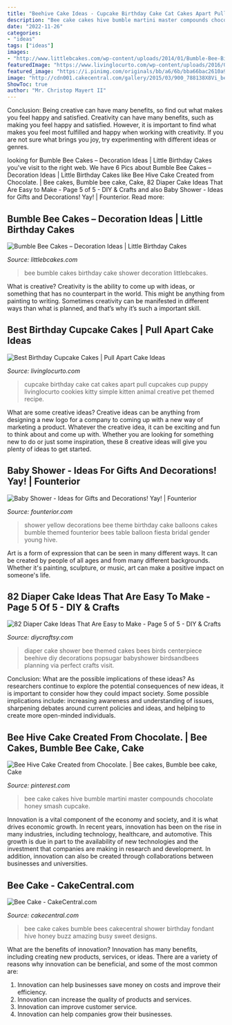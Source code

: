 ```yaml
---
title: "Beehive Cake Ideas - Cupcake Birthday Cake Cat Cakes Apart Pull Cupcakes Cup Puppy Livinglocurto Cookies Kitty Simple Kitten Animal Creative Pet Themed Recipe"
description: "Bee cake cakes hive bumble martini master compounds chocolate honey smash cupcake"
date: "2022-11-26"
categories:
- "ideas"
tags: ["ideas"]
images:
- "http://www.littlebcakes.com/wp-content/uploads/2014/01/Bumble-Bee-Birthday-Cakes-Pictures.jpg"
featuredImage: "https://www.livinglocurto.com/wp-content/uploads/2016/05/Cat-Pull-apart-Cupcake-Cake.jpg"
featured_image: "https://i.pinimg.com/originals/bb/a6/6b/bba66bac2610a950f894fdbffd7a1430.jpg"
image: "http://cdn001.cakecentral.com/gallery/2015/03/900_788138X8Vi_bee-cake.jpg"
ShowToc: true
author: "Mr. Christop Mayert II"
---
```



Conclusion: Being creative can have many benefits, so find out what makes you feel happy and satisfied.
Creativity can have many benefits, such as making you feel happy and satisfied. However, it is important to find what makes you feel most fulfilled and happy when working with creativity. If you are not sure what brings you joy, try experimenting with different ideas or genres.

	

		
looking for Bumble Bee Cakes – Decoration Ideas | Little Birthday Cakes you've visit to the right web. We have 6 Pics about Bumble Bee Cakes – Decoration Ideas | Little Birthday Cakes like Bee Hive Cake Created from Chocolate. | Bee cakes, Bumble bee cake, Cake, 82 Diaper Cake Ideas That Are Easy to Make - Page 5 of 5 - DIY &amp; Crafts and also Baby Shower - Ideas for Gifts and Decorations! Yay! | Founterior. Read more:
		
    
## Bumble Bee Cakes – Decoration Ideas | Little Birthday Cakes

<img loading=lazy src="http://www.littlebcakes.com/wp-content/uploads/2014/01/Bumble-Bee-Birthday-Cakes-Pictures.jpg" onerror="this.onerror=null;this.src='https://tse2.mm.bing.net/th?id=OIP.AuSyTwilYeg21JWZYQYDEgHaH3&amp;pid=15.1';" alt="Bumble Bee Cakes – Decoration Ideas | Little Birthday Cakes">

_Source: littlebcakes.com_

>bee bumble cakes birthday cake shower decoration littlebcakes. 

	

What is creative?
Creativity is the ability to come up with ideas, or something that has no counterpart in the world. This might be anything from painting to writing. Sometimes creativity can be manifested in different ways than what is planned, and that’s why it’s such a important skill.

    
## Best Birthday Cupcake Cakes | Pull Apart Cake Ideas

<img loading=lazy src="https://www.livinglocurto.com/wp-content/uploads/2016/05/Cat-Pull-apart-Cupcake-Cake.jpg" onerror="this.onerror=null;this.src='https://tse3.mm.bing.net/th?id=OIP.dBWunKPGifH2tMQg-NQEXAHaFr&amp;pid=15.1';" alt="Best Birthday Cupcake Cakes | Pull Apart Cake Ideas">

_Source: livinglocurto.com_

>cupcake birthday cake cat cakes apart pull cupcakes cup puppy livinglocurto cookies kitty simple kitten animal creative pet themed recipe. 

	

What are some creative ideas?
Creative ideas can be anything from designing a new logo for a company to coming up with a new way of marketing a product. Whatever the creative idea, it can be exciting and fun to think about and come up with. Whether you are looking for something new to do or just some inspiration, these 8 creative ideas will give you plenty of ideas to get started.

    
## Baby Shower - Ideas For Gifts And Decorations! Yay! | Founterior

<img loading=lazy src="http://founterior.com/wp-content/uploads/2014/10/Black-and-yellow-shower-party-with-balloons-and-cakes-.jpg" onerror="this.onerror=null;this.src='https://tse3.mm.bing.net/th?id=OIP.G835I7bWSG6YPN6eq8-XpwAAAA&amp;pid=15.1';" alt="Baby Shower - Ideas for Gifts and Decorations! Yay! | Founterior">

_Source: founterior.com_

>shower yellow decorations bee theme birthday cake balloons cakes bumble themed founterior bees table balloon fiesta bridal gender young hive. 

	

Art is a form of expression that can be seen in many different ways. It can be created by people of all ages and from many different backgrounds. Whether it's painting, sculpture, or music, art can make a positive impact on someone's life.

    
## 82 Diaper Cake Ideas That Are Easy To Make - Page 5 Of 5 - DIY &amp; Crafts

<img loading=lazy src="http://www.diycraftsy.com/wp-content/uploads/2016/10/Bee-Themed-Diaper-Cake-Centerpiece-for-Baby-Shower-1.jpg" onerror="this.onerror=null;this.src='https://tse4.mm.bing.net/th?id=OIP.k1-ljQUiemDJQ335cjhdVgHaLG&amp;pid=15.1';" alt="82 Diaper Cake Ideas That Are Easy to Make - Page 5 of 5 - DIY &amp; Crafts">

_Source: diycraftsy.com_

>diaper cake shower bee themed cakes bees birds centerpiece beehive diy decorations popsugar babyshower birdsandbees planning via perfect crafts visit. 

	

Conclusion: What are the possible implications of these ideas?
As researchers continue to explore the potential consequences of new ideas, it is important to consider how they could impact society. Some possible implications include: increasing awareness and understanding of issues, sharpening debates around current policies and ideas, and helping to create more open-minded individuals.

    
## Bee Hive Cake Created From Chocolate. | Bee Cakes, Bumble Bee Cake, Cake

<img loading=lazy src="https://i.pinimg.com/originals/bb/a6/6b/bba66bac2610a950f894fdbffd7a1430.jpg" onerror="this.onerror=null;this.src='https://tse2.mm.bing.net/th?id=OIP.qz2ji2ckar6omAZA3nxCYwHaJb&amp;pid=15.1';" alt="Bee Hive Cake Created from Chocolate. | Bee cakes, Bumble bee cake, Cake">

_Source: pinterest.com_

>bee cake cakes hive bumble martini master compounds chocolate honey smash cupcake. 

	

Innovation is a vital component of the economy and society, and it is what drives economic growth. In recent years, innovation has been on the rise in many industries, including technology, healthcare, and automotive. This growth is due in part to the availability of new technologies and the investment that companies are making in research and development. In addition, innovation can also be created through collaborations between businesses and universities.

    
## Bee Cake - CakeCentral.com

<img loading=lazy src="http://cdn001.cakecentral.com/gallery/2015/03/900_788138X8Vi_bee-cake.jpg" onerror="this.onerror=null;this.src='https://tse3.mm.bing.net/th?id=OIP.XrO7QQ4RIod9_-xA2yHB9AHaKe&amp;pid=15.1';" alt="Bee Cake - CakeCentral.com">

_Source: cakecentral.com_

>bee cake cakes bumble bees cakecentral shower birthday fondant hive honey buzz amazing busy sweet designs. 

	

What are the benefits of innovation?
Innovation has many benefits, including creating new products, services, or ideas. There are a variety of reasons why innovation can be beneficial, and some of the most common are: 
1. Innovation can help businesses save money on costs and improve their efficiency.
2. Innovation can increase the quality of products and services.
3. Innovation can improve customer service.
4. Innovation can help companies grow their businesses.

